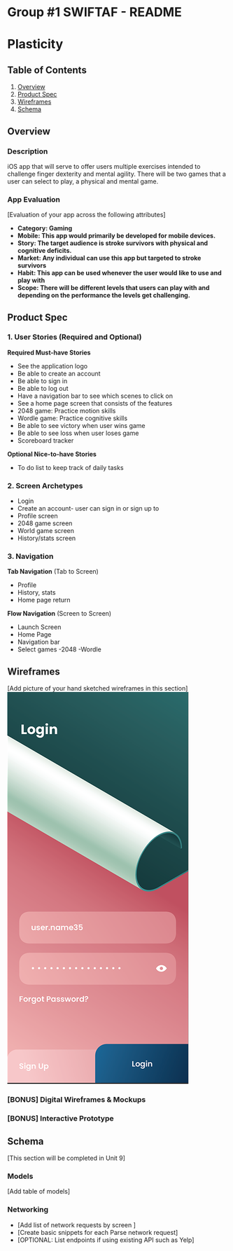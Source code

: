 Group #1 SWIFTAF - README 
===

# Plasticity

## Table of Contents
1. [Overview](#Overview)
1. [Product Spec](#Product-Spec)
1. [Wireframes](#Wireframes)
2. [Schema](#Schema)

## Overview
### Description
iOS app that will serve to offer users multiple exercises intended to challenge finger dexterity and mental agility. There will be two games that a user
can select to play, a physical and mental game.  

### App Evaluation
[Evaluation of your app across the following attributes]
- **Category: Gaming**
- **Mobile: This app would primarily be developed for mobile devices.**
- **Story: The target audience is stroke survivors with physical and cognitive deficits.**
- **Market: Any individual can use this app but targeted to stroke survivors**
- **Habit: This app can be used whenever the user would like to use and play with**
- **Scope: There will be different levels that users can play with and depending on the performance the levels get challenging.**

## Product Spec

### 1. User Stories (Required and Optional)

**Required Must-have Stories**

* See the application logo 
* Be able to create an account 
* Be able to sign in 
* Be able to log out 
* Have a navigation bar to see which scenes to click on 
* See a home page screen that consists of the features 
* 2048 game: Practice motion skills 
* Wordle game: Practice cognitive skills 
* Be able to see victory when user wins game 
* Be able to see loss when user loses game 
* Scoreboard tracker 


**Optional Nice-to-have Stories**

* To do list to keep track of daily tasks

### 2. Screen Archetypes

* Login
* Create an account- user can sign in or sign up to 
* Profile screen
* 2048 game screen
* World game screen
* History/stats screen
  

### 3. Navigation

**Tab Navigation** (Tab to Screen)

* Profile
* History, stats
* Home page return

**Flow Navigation** (Screen to Screen)

* Launch Screen
* Home Page
* Navigation bar
* Select games
  -2048
  -Wordle

## Wireframes
[Add picture of your hand sketched wireframes in this section]
<img src="images/login.png">

### [BONUS] Digital Wireframes & Mockups

### [BONUS] Interactive Prototype

## Schema 
[This section will be completed in Unit 9]
### Models
[Add table of models]
### Networking
- [Add list of network requests by screen ]
- [Create basic snippets for each Parse network request]
- [OPTIONAL: List endpoints if using existing API such as Yelp]
